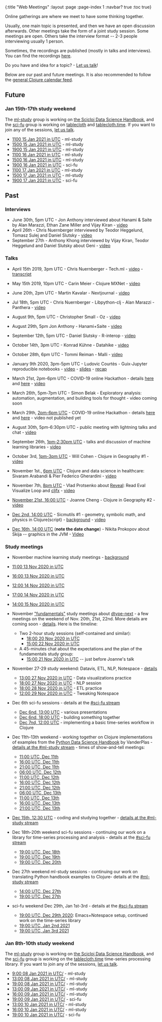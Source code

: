 {:title "Web Meetings"
 :layout :page
 :page-index 1
 :navbar? true
 :toc true}

Online gatherings are where we meet to have some thinking together.

Usually, one main topic is presented, and then we have an open discussion afterwards. Other meetings take the form of a joint study session.
Some meetings are open. Others take the interview format -- 2-3 people interviewing usually 1 person.

Sometimes, the recordings are published (mostly in talks and interviews). You can find the recordings [here](http://yt.vu/+scicloj).

Do you have and idea for a topic? - [Let us talk](../about/#where)!

Below are our past and future meetings. It is also recommended to follow the [general Clojure calendar feed](https://clojureverse.org/t/clojure-events-calendar-feed/).


## Future

### Jan 15th-17th study weekend
The [ml-study](https://clojurians.zulipchat.com/#narrow/stream/264992-ml-study) group is working on [the Scicloj Data Science Handbook](https://github.com/scicloj/scicloj-data-science-handbook), and the [sci-fu](https://clojurians.zulipchat.com/#narrow/stream/265544-sci-fu) group is working on [tablecloth](https://github.com/scicloj/tablecloth) and [tablecloth.time](https://github.com/scicloj/tablecloth.time). If you want to join any of the sessions, [let us talk](../about/#where).

- [1100 15 Jan 2021 in UTC](https://time.is/1100_15_Jan_2021_in_UTC/) - ml-study
- [1500 15 Jan 2021 in UTC](https://time.is/1500_15_Jan_2021_in_UTC/) - ml-study
- [1900 15 Jan 2021 in UTC](https://time.is/1900_15_Jan_2021_in_UTC/) - ml-study
- [1100 16 Jan 2021 in UTC](https://time.is/1100_16_Jan_2021_in_UTC/) - ml-study
- [1500 16 Jan 2021 in UTC](https://time.is/1500_16_Jan_2021_in_UTC/) - ml-study
- [1900 16 Jan 2021 in UTC](https://time.is/1900_16_Jan_2021_in_UTC/) - sci-fu
- [1100 17 Jan 2021 in UTC](https://time.is/1100_17_Jan_2021_in_UTC/) - ml-study
- [1500 17 Jan 2021 in UTC](https://time.is/1500_17_Jan_2021_in_UTC/) - ml-study
- [1900 17 Jan 2021 in UTC](https://time.is/1900_17_Jan_2021_in_UTC/) - sci-fu

## Past

### Interviews
- June 30th, 5pm UTC - Jon Anthony interviewed about Hanami & Saite by Alan Marazzi, Ethan Zane Miller and Vijay Kiran - [video](https://www.youtube.com/watch?v=ld5du3L-emM)
- April 26th - Chris Nuernberger interviewed by Teodor Heggelund, Tomasz Sulej and Daniel Slutsky - [video](https://www.youtube.com/watch?v=zYNlZXTV14E)
- September 27th - Anthony Khong interviewed by Vijay Kiran, Teodor Heggelund and Daniel Slutsky about Geni - [video](https://youtu.be/3R2FJQdtLf8)

### Talks

- April 15th 2019, 3pm UTC - Chris Nuernberger - Tech.ml - [video](https://www.youtube.com/watch?v=NyMABoUEj20&t=6m50s) - [transcript](https://github.com/joinr/sciclojminutes/blob/master/meeting.org)
- May 15th 2019, 10pm UTC - Carin Meier - Clojure MXNet - [video](https://www.youtube.com/watch?v=niCq-pvDyZc)
- June 20th, 2pm UTC - Martin Kavalar - Nextjournal - [video](https://www.youtube.com/watch?v=MI9tl-3kNS0)
- Jul 18th, 5pm UTC - Chris Nuernberger - Libpython-clj - Alan Marazzi - Panthera - [video](https://www.youtube.com/watch?v=ajDiGS73i2o)

- August 9th, 5pm UTC - Christopher Small - Oz - [video](https://youtu.be/CRLvHgQzhmI)
- August 29th, 5pm Jon Anthony - Hanami+Saite - [video](https://youtu.be/3Hx7kbub9YE)

- September 12th, 5pm UTC - Daniel Slutsky - R-interop - [video](https://www.youtube.com/watch?v=XoVX2Ezi_YM)

- October 14th, 3pm UTC - Konrad Kühne - Datahike - [video](https://youtu.be/Hjo4TEV81sQ)

- October 28th, 6pm UTC - Tommi Reiman - Malli - [video](https://youtu.be/YhP6tI22uQ4)

- January 9th 2020, 3pm-5pm UTC - Ludovic Courtès - Guix-Jupyter reproducible notebooks - [video](https://youtu.be/GFyv3qUXHpU) - [slides](https://github.com/scicloj/scicloj/blob/master/resources/slides/scicloj-guix-jupyter.pdf) - [recap](../../posts/2020-03-07-guix-jupyter/)

- March 21st, 2pm-6pm UTC - COVID-19 online Hackathon - details [here](../../posts/2020-03-17-covid-19-hackathon-planning/) and [here](../../posts/2020-03-18-covid-19-hackathons-announcement/) - [video](https://youtu.be/-441SPx8lTo)

- March 26th, 5pm-7pm UTC - Simon Belak - Exploratory analysis: automation, augmentation, and building tools for thought - video coming soon

- March 29th, [2pm-6pm UTC](https://time.is/1400_29_Mar_2020_in_UTC) - COVID-19 online Hackathon - details [here](../../posts/2020-03-17-covid-19-hackathon-planning/) and [here](../../posts/2020-03-18-covid-19-hackathons-announcement/) - video not published yet


- August 30th, 5pm-6:30pm UTC - public meeting with lightning talks and chat - [video](https://youtu.be/SXmJ6HdLJGA)

- September 26th, [1pm-2:30pm UTC](https://time.is/compare/1300_26_Sep_2020_in_UTC) - talks and discussion of machine learning libraries - [video](https://youtu.be/qsC7aNDRRrs)


- October 3rd, [1pm-3pm UTC](https://time.is/compare/1300_3_Oct_2020_in_UTC) - Will Cohen - Clojure in Geography #1 - [video](https://www.youtube.com/watch?v=d628Oggm-nU)

- November 1st., [6pm UTC](https://time.is/1800_1_Nov_2020_in_UTC/) - Clojure and data science in healthcare: Sivaram Arabandi & Pier Federico Gherardini - [video](https://youtu.be/dayMZjQcVaY)

- November 7th, [8pm UTC](https://time.is/2000_07_Nov_2020_in_UTC/) - Vlad Protsenko about [Reveal](https://vlaaad.github.io/reveal/): Read Eval Visualize Loop and [cljfx](https://github.com/cljfx/cljfx) - [video](https://youtu.be/hm7LoqvaYXk)

- [November 21st, 16:00 UTC](https://time.is/1600_21_Nov_2020_in_UTC/) - Joanne Cheng - Clojure in Geography #2 - [video](https://www.youtube.com/watch?v=PmTwN_sEsJo)

- [Dec 2nd, 14:00 UTC](https://time.is/1400_02_Dec_2020_in_UTC/) - Sicmutils #1 - geometry, symbolic math, and physics in Clojure(script) - [background](https://clojureverse.org/t/scicloj-meeting-sicmutils-1-geometry-symbolic-math-and-physics-in-clojure-script/6840) - [video](https://www.youtube.com/watch?v=GyUSh0AAloA)

- [Dec 16th, 14:00 UTC](https://time.is/1400_16_Dec_2020_in_UTC/) (**note the date change**) - Nikita Prokopov about Skija -- graphics in the JVM - [Video](https://www.youtube.com/watch?v=t1X-Oln1u24)

### Study meetings

- November machine learning study meetings - [background](../../posts/2020-10-29-nov-2020-ml-study-meetings/)
 - [11:00 13 Nov 2020 in UTC](https://time.is/1100_13_Nov_2020_in_UTC/)
 - [16:00 13 Nov 2020 in UTC](https://time.is/1600_13_Nov_2020_in_UTC/)
 - [12:00 14 Nov 2020 in UTC](https://time.is/1200_14_Nov_2020_in_UTC/)
 - [17:00 14 Nov 2020 in UTC](https://time.is/1700_14_Nov_2020_in_UTC/)
 - [14:00 15 Nov 2020 in UTC](https://time.is/1400_15_Nov_2020_in_UTC/)

- November ["fundamentals"](https://clojureverse.org/t/fundamentals-study-group) study meetings about [dtype-next](https://github.com/cnuernber/dtype-next) - a few meetings on the weekend of Nov. 20th, 21st, 22nd. More details are coming soon - [details](../../posts/2020-11-11-nov-2020-fundamentals-study-meetings/.). Here is the timeline:
  - Two 2-hour study sessions (self-contained and similar):
    - [18:00 20 Nov 2020 in UTC](https://time.is/1800_20_Nov_2020_in_UTC/)
    - [15:00 22 Nov 2020 in UTC](https://time.is/1500_22_Nov_2020_in_UTC/)
  - A 45-minutes chat about the expectations and the plan of the fundamentals study group:
    - [15:00 21 Nov 2020 in UTC](https://time.is/1500_21_Nov_2020_in_UTC/) -- just before Joanne's talk

- November 27-29 study weekend: Datavis, ETL, NLP, Notespace - [details](../../posts/2020-11-24-end-nov-2020-ds-study-meetings)
  - [13:00 27 Nov 2020 in UTC](https://time.is/1300_27_Nov_2020_in_UTC/) - Data visualizations practice
  - [18:00 27 Nov 2020 in UTC](https://time.is/1800_27_Nov_2020_in_UTC) - NLP session
  - [18:00 28 Nov 2020 in UTC](https://time.is/1800_28_Nov_2020_in_UTC/) - ETL practice
  - [12:00 29 Nov 2020 in UTC](https://time.is/1200_29_Nov_2020_in_UTC/) - Tweaking Notespace


- Dec 6th sci-fu sessions - details at the [#sci-fu stream](https://clojurians.zulipchat.com/#narrow/stream/265544-sci-fu)
  - [Dec 6nd, 13:00 UTC](https://time.is/1300_06_Dec_2020_in_UTC/) - various presentations
  - [Dec 6nd, 18:00 UTC](https://time.is/1800_06_Dec_2020_in_UTC/) - building something together
  - [Dec 7nd, 12:00 UTC](https://time.is/1200_07_Dec_2020_in_UTC/) - implementing a basic time-series workflow in Clojure

- Dec 11th-13th weekend - working together on Clojure implementations of examples from the [Python Data Science Handbook](https://jakevdp.github.io/PythonDataScienceHandbook/) by VanderPlas - [details at the #ml-study stream](https://clojurians.zulipchat.com/#narrow/stream/264992-ml-study/topic/planning.20ml-study.203/near/219282422) - times of show-and-tell meetings:
  - [11:00 UTC, Dec 11th](https://time.is/1100_11_Dec_2020_in_UTC/)
  - [16:00 UTC, Dec 11th](https://time.is/1600_11_Dec_2020_in_UTC/)
  - [21:00 UTC, Dec 11th](https://time.is/2100_11_Dec_2020_in_UTC/)
  - [06:00 UTC, Dec 12th](https://time.is/0600_12_Dec_2020_in_UTC/)
  - [11:00 UTC, Dec 12th](https://time.is/1100_12_Dec_2020_in_UTC/)
  - [16:00 UTC, Dec 12th](https://time.is/1600_12_Dec_2020_in_UTC/)
  - [21:00 UTC, Dec 12th](https://time.is/2100_12_Dec_2020_in_UTC/)
  - [06:00 UTC, Dec 13th](https://time.is/0600_13_Dec_2020_in_UTC/)
  - [11:00 UTC, Dec 13th](https://time.is/1100_13_Dec_2020_in_UTC/)
  - [16:00 UTC, Dec 13th](https://time.is/1600_13_Dec_2020_in_UTC/)
  - [21:00 UTC, Dec 13th](https://time.is/2100_13_Dec_2020_in_UTC/)

- [Dec 15th, 12:30 UTC](https://time.is/1230_15_Dec_2020_in_UTC/) - coding and studying together - [details at the #ml-study stream](https://clojurians.zulipchat.com/#narrow/stream/264992-ml-study/topic/session.203.2E12)

- Dec 18th-20th weekend sci-fu sessions - continuing our work on a library for time-series processing and analysis - details at the [#sci-fu stream](https://clojurians.zulipchat.com/#narrow/stream/265544-sci-fu)
  - [19:00 UTC, Dec 18th](https://time.is/1900_18_Dec_2020_in_UTC/)
  - [19:00 UTC, Dec 19th](https://time.is/1900_19_Dec_2020_in_UTC/)
  - [19:00 UTC, Dec 20th](https://time.is/1900_20_Dec_2020_in_UTC/)

- Dec 27th weekend ml-study sessions - continuing our work on translating Python handbook examples to Clojure- details at the [#ml-study stream](https://clojurians.zulipchat.com/#narrow/stream/264992-ml-study/topic/planning.20ml-study.204)
  - [14:00 UTC, Dec 27th](https://time.is/1400_27_Dec_2020_in_UTC/)
  - [19:00 UTC, Dec 27th](https://time.is/1900_27_Dec_2020_in_UTC/)

- sci-fu weekend Dec 29th, Jan 1st-3rd - details at the [#sci-fu stream](https://clojurians.zulipchat.com/#narrow/stream/265544-sci-fu/topic/planning.20sci-fu.204)
  - [19:00 UTC, Dec 29th 2020](https://time.is/1900_29_Dec_2020_in_UTC/): Emacs+Notespace setup, continued work on the time-series library
  - [19:00 UTC, Jan 2nd 2021](https://time.is/1900_02_Jan_2021_in_UTC/)
  - [19:00 UTC, Jan 3rd 2021](https://time.is/1900_03_Jan_2021_in_UTC/)

### Jan 8th-10th study weekend
The [ml-study](https://clojurians.zulipchat.com/#narrow/stream/264992-ml-study) group is working on [the Scicloj Data Science Handbook](https://github.com/scicloj/scicloj-data-science-handbook), and the [sci-fu](https://clojurians.zulipchat.com/#narrow/stream/265544-sci-fu) group is working on the [tablecloth.time](https://github.com/scicloj/tablecloth.time) time-series processing library. If you want to join any of the sessions, [let us talk](../about/#where).

* [9:00 08 Jan 2021 in UTC/](https://time.is/900_08_Jan_2021_in_UTC/) - ml-study
* [13:00 08 Jan 2021 in UTC/](https://time.is/1300_08_Jan_2021_in_UTC/) - ml-study
* [19:00 08 Jan 2021 in UTC/](https://time.is/1900_08_Jan_2021_in_UTC/) - ml-study
* [13:00 09 Jan 2021 in UTC/](https://time.is/1300_09_Jan_2021_in_UTC/) - ml-study
* [16:00 09 Jan 2021 in UTC/](https://time.is/1600_09_Jan_2021_in_UTC/) - ml-study
* [19:00 09 Jan 2021 in UTC/](https://time.is/1900_09_Jan_2021_in_UTC/) - sci-fu
* [13:00 10 Jan 2021 in UTC/](https://time.is/1300_10_Jan_2021_in_UTC/) - ml-study
* [16:00 10 Jan 2021 in UTC/](https://time.is/1600_10_Jan_2021_in_UTC/) - ml-study
* [19:00 10 Jan 2021 in UTC/](https://time.is/1900_10_Jan_2021_in_UTC/) - sci-fu
  
